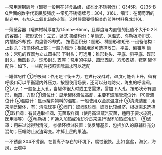 ###
--常用碳钢牌号（碳钢一般用在非食品级，成本比不锈钢低）：Q345R，Q235-B  Q后面的数字代表屈服强度
--常见不锈钢牌号：304，316L，细节：在葡萄酒的制造中，有加入二氧化硫的步骤，这时候需要将相关的部件材料换成316L.

--薄壁容器（罐体材料厚度为1.5mm～6mm，且厚度与内直径的比值不大于0.2%的容器。）
    按形式分：立式，卧式
    按结构分：单筒式、保温式、弥勒板冷却式、内插板冷却式、内盘管冷却式。
    按截面积分：圆形、椭圆形和矩形
    --设备结构：
        上封头：指筒体的上部；一般为锥形；根据用途可选择敞口、平盖、偏锥等
        筒体：常见的容器为立式圆柱形
        下封头：可选用：锥形封头、平底、斜平底、碟形封头、椭圆封头、球形封头
        支座：常用的牛腿、圆形支腿、方形支腿，鞍座
        罐体配件：如下，一些配件按照实际需求可以选配

--罐体配件
    ①呼吸阀：作用是平衡压力，在进行发酵时，温度可能会上升，留有呼吸口可以平衡罐内外压力，按照使用场景，还可以分为防火，防虫的呼吸阀。
    ②人孔：一般配上人孔，当罐体很大时或工艺需求，需加下人孔。按形状分有圆形，椭圆，方形
    ③液位计：显示罐体液位高度，主要有玻璃管液位计，PC管液位计
    ④温度计：显示罐内物料的温度，一般使用双金属温度计
    ⑤清洗装置：用来清洗罐体，有：清洗球等
    ⑥阀门：蝶阀&球阀，蝶阀比较经济，根据需求选择
    ⑦取样阀：有普通取样阀，无菌取样阀（使用高温蒸汽灭菌，适用于要求较高，医用类等）
    ⑧弥勒板：可通入加热或冷却介质来进行循环加热或冷却，
    ⑨滤罩：用来过滤得到清液。
    ⑩循环喷淋装置：使发酵基质，包括加入的原辅料充分混匀；压帽防止皮渣霉变。冲掉上层的果渣。

--不锈钢
    304不锈钢，在氟离子存在的环境下，腐蚀很快。比如 食盐，海水，海风，土壤中
    